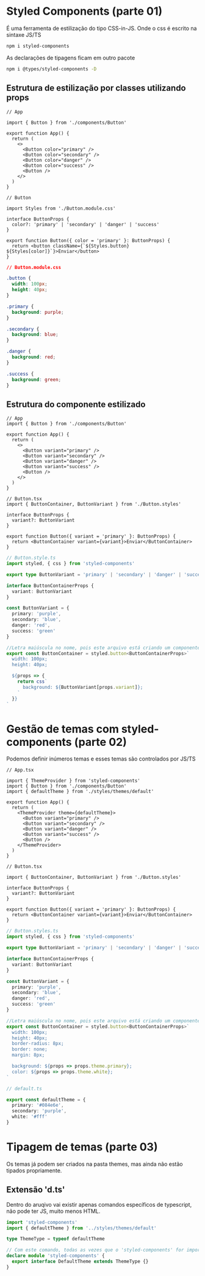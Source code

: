 # Styled Components (parte 01)

É uma ferramenta de estilização do tipo CSS-in-JS. Onde o css é escrito na sintaxe JS/TS

```bash
npm i styled-components
```

As declarações de tipagens ficam em outro pacote

```bash
npm i @types/styled-components -D
```

## Estrutura de estilização por classes utilizando props

```tsx
// App

import { Button } from './components/Button'

export function App() {
  return (
    <>
      <Button color="primary" />
      <Button color="secondary" />
      <Button color="danger" />
      <Button color="success" />
      <Button />
    </>
  )
}
```

```tsx
// Button

import Styles from './Button.module.css'

interface ButtonProps {
  color?: 'primary' | 'secondary' | 'danger' | 'success'
}

export function Button({ color = 'primary' }: ButtonProps) {
  return <button className={`${Styles.button} ${Styles[color]}`}>Enviar</button>
}
```

```css
// Button.module.css

.button {
  width: 100px;
  height: 40px;
}

.primary {
  background: purple;
}

.secondary {
  background: blue;
}

.danger {
  background: red;
}

.success {
  background: green;
}
```

## Estrutura do componente estilizado

```tsx
// App
import { Button } from './components/Button'

export function App() {
  return (
    <>
      <Button variant="primary" />
      <Button variant="secondary" />
      <Button variant="danger" />
      <Button variant="success" />
      <Button />
    </>
  )
}
```

```tsx
// Button.tsx
import { ButtonContainer, ButtonVariant } from './Button.styles'

interface ButtonProps {
  variant?: ButtonVariant
}

export function Button({ variant = 'primary' }: ButtonProps) {
  return <ButtonContainer variant={variant}>Enviar</ButtonContainer>
}
```

```ts
// Button.style.ts
import styled, { css } from 'styled-components'

export type ButtonVariant = 'primary' | 'secondary' | 'danger' | 'success'

interface ButtonContainerProps {
  variant: ButtonVariant
}

const ButtonVariant = {
  primary: 'purple',
  secondary: 'blue',
  danger: 'red',
  success: 'green'
}

//Letra maiúscula no nome, pois este arquivo está criando um componente, de fato
export const ButtonContainer = styled.button<ButtonContainerProps>`
  width: 100px;
  height: 40px;

  ${props => {
    return css`
      background: ${ButtonVariant[props.variant]};
    `
  }}
`
```

# Gestão de temas com styled-components (parte 02)

Podemos definir inúmeros temas e esses temas são controlados por JS/TS

```tsx
// App.tsx

import { ThemeProvider } from 'styled-components'
import { Button } from './components/Button'
import { defaultTheme } from './styles/themes/default'

export function App() {
  return (
    <ThemeProvider theme={defaultTheme}>
      <Button variant="primary" />
      <Button variant="secondary" />
      <Button variant="danger" />
      <Button variant="success" />
      <Button />
    </ThemeProvider>
  )
}
```

```tsx
// Button.tsx

import { ButtonContainer, ButtonVariant } from './Button.styles'

interface ButtonProps {
  variant?: ButtonVariant
}

export function Button({ variant = 'primary' }: ButtonProps) {
  return <ButtonContainer variant={variant}>Enviar</ButtonContainer>
}
```

```ts
// Button.styles.ts
import styled, { css } from 'styled-components'

export type ButtonVariant = 'primary' | 'secondary' | 'danger' | 'success'

interface ButtonContainerProps {
  variant: ButtonVariant
}

const ButtonVariant = {
  primary: 'purple',
  secondary: 'blue',
  danger: 'red',
  success: 'green'
}

//Letra maiúscula no nome, pois este arquivo está criando um componente, de fato
export const ButtonContainer = styled.button<ButtonContainerProps>`
  width: 100px;
  height: 40px;
  border-radius: 8px;
  border: none;
  margin: 8px;

  background: ${props => props.theme.primary};
  color: ${props => props.theme.white};
`
```

```ts
// default.ts

export const defaultTheme = {
  primary: '#084e6e',
  secondary: 'purple',
  white: '#fff'
}
```

# Tipagem de temas (parte 03)

Os temas já podem ser criados na pasta themes, mas ainda não estão tipados propriamente.

## Extensão 'd.ts'

Dentro do aruqivo vai existir apenas comandos específicos de typescript, não pode ter JS, muito menos HTML.

```ts
import 'styled-components'
import { defaultTheme } from '../styles/themes/default'

type ThemeType = typeof defaultTheme

// Com este comando, todas as vezes que o 'styled-components' for importando, a tipagem do tema já estará definida
declare module 'styled-components' {
  export interface DefaultTheme extends ThemeType {}
}
```
